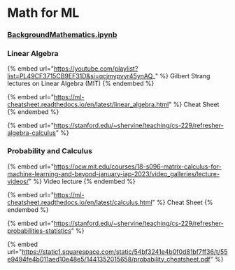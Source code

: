 # Math for ML

### [BackgroundMathematics.ipynb](https://github.com/udlbook/udlbook/blob/main/Notebooks/Chap01/1_1_BackgroundMathematics.ipynb)

### Linear Algebra&#x20;

{% embed url="https://youtube.com/playlist?list=PL49CF3715CB9EF31D&si=qcjmypvyr45ynAQ_" %}
Gilbert Strang lectures on Linear Algebra (MIT)
{% endembed %}

{% embed url="https://ml-cheatsheet.readthedocs.io/en/latest/linear_algebra.html" %}
Cheat Sheet
{% endembed %}

{% embed url="https://stanford.edu/~shervine/teaching/cs-229/refresher-algebra-calculus" %}

### Probability and Calculus

{% embed url="https://ocw.mit.edu/courses/18-s096-matrix-calculus-for-machine-learning-and-beyond-january-iap-2023/video_galleries/lecture-videos/" %}
Video lecture
{% endembed %}

{% embed url="https://ml-cheatsheet.readthedocs.io/en/latest/calculus.html" %}
Cheat Sheet
{% endembed %}

{% embed url="https://stanford.edu/~shervine/teaching/cs-229/refresher-probabilities-statistics" %}



{% embed url="https://static1.squarespace.com/static/54bf3241e4b0f0d81bf7ff36/t/55e9494fe4b011aed10e48e5/1441352015658/probability_cheatsheet.pdf" %}
